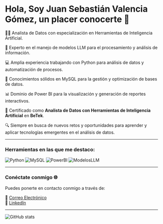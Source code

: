 # Hola, Soy Juan Sebastián Valencia Gómez, un placer conocerte 👋

👨‍💻 Analista de Datos con especialización en Herramientas de Inteligencia Artificial.

🤖 Experto en el manejo de modelos LLM para el procesamiento y análisis de información.

💻 Amplia experiencia trabajando con Python para análisis de datos y automatización de procesos.

🧠 Conocimientos sólidos en MySQL para la gestión y optimización de bases de datos.

📊 Dominio de Power BI para la visualización y generación de reportes interactivos.

📜 Certificado como **Analista de Datos con Herramientas de Inteligencia Artificial** en **BeTek**.  

🔍 Siempre en busca de nuevos retos y oportunidades para aprender y aplicar tecnologías emergentes en el análisis de datos.  

---

### Herramientas en las que me destaco:
![Python](https://img.shields.io/badge/Lenguaje-Python-blue)
![MySQL](https://img.shields.io/badge/Bases%20de%20Datos-MySQL-orange)
![PowerBI](https://img.shields.io/badge/Visualizaci%C3%B3n%20de%20Datos-Power%20BI-yellow)
![ModelosLLM](https://img.shields.io/badge/Inteligencia%20Artificial-Modelos%20LLM-green)

---

### Conéctate conmigo 🌐

Puedes ponerte en contacto conmigo a través de:

📧 [Correo Electrónico](mailto:juansebastianvalenciagomez280@gmail.com)  
💼 [LinkedIn](https://www.linkedin.com/in/juan-valencia-analisisdedatos/)  

---

![GitHub stats](https://github-readme-stats.vercel.app/api?username=juanvalencia2301&show_icons=true&theme=gruvbox)

